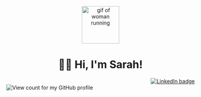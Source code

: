 <div id="header" align="center">
  <img src="https://i.giphy.com/media/v1.Y2lkPTc5MGI3NjExNGFobWcxcDBzZjdwZDgzemlmdnJsdXFzYm4zZjl0MWZuaWtrZmQwcSZlcD12MV9pbnRlcm5hbF9naWZfYnlfaWQmY3Q9Zw/9NnCfXjsJrF2MaMrlQ/giphy.gif" width="100" alt="gif of woman running">
</div>
<h1 align="center"> 👋🏻 Hi, I'm Sarah!</h1>
<div id="badges" align="right">
  <a href="linkedin.com/sarahaglenn"><img src="https://img.shields.io/badge/LinkedIn-blue?style=for-the-badge&logo=linkedin&logoColor=white" alt="LinkedIn badge"></a>
</div>
<img src="https://komarev.com/ghpvc/?sarahaglenn&style=flat-square&color=brightgreen" alt="View count for my GitHub profile"/>

<!--
**sarahaglenn/sarahaglenn** is a ✨ _special_ ✨ repository because its `README.md` (this file) appears on your GitHub profile.

Here are some ideas to get you started:

- 🔭 I’m currently working on ...
- 🌱 I’m currently learning ...
- 👯 I’m looking to collaborate on ...
- 🤔 I’m looking for help with ...
- 💬 Ask me about ...
- 📫 How to reach me: ...
- 😄 Pronouns: ...
- ⚡ Fun fact: ...
-->
